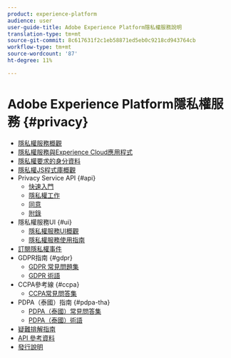 ```yaml
---
product: experience-platform
audience: user
user-guide-title: Adobe Experience Platform隱私權服務說明
translation-type: tm+mt
source-git-commit: 8c617631f2c1eb58871ed5eb0c9218cd943764cb
workflow-type: tm+mt
source-wordcount: '87'
ht-degree: 11%

---
```



# Adobe Experience Platform隱私權服務 {#privacy}

* [隱私權服務概觀](home.md)
* [隱私權服務與Experience Cloud應用程式](experience-cloud-apps.md)
* [隱私權要求的身分資料](identity-data.md)
* [隱私權JS程式庫概觀](js-library.md)
* Privacy Service API {#api}
   * [快速入門](api/getting-started.md)
   * [隱私權工作](api/privacy-jobs.md)
   * [同意](api/consent.md)
   * [附錄](api/appendix.md)
* 隱私權服務UI {#ui}
   * [隱私權服務UI概觀](ui/overview.md)
   * [隱私權服務使用指南](ui/user-guide.md)
* [訂閱隱私權事件](privacy-events.md)
* GDPR指南 {#gdpr}
   * [GDPR 常見問題集](gdpr/faq.md)
   * [GDPR 術語](gdpr/terminology.md)
* CCPA參考線 {#ccpa}
   * [CCPA常見問答集](ccpa/faq.md)
* PDPA（泰國）指南 {#pdpa-tha}
   * [PDPA（泰國）常見問答集](./pdpa-tha/faq.md)
   * [PDPA（泰國）術語](./pdpa-tha/terminology.md)
* [疑難排解指南](troubleshooting-guide.md)
* [API 參考資料](https://www.adobe.io/apis/experienceplatform/home/api-reference.html#!acpdr/swagger-specs/privacy-service.yaml)
* [發行說明](release-notes.md)
